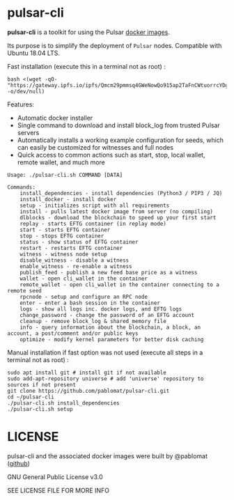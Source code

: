 # pulsar-cli

**pulsar-cli** is a toolkit for using the Pulsar [docker images](https://hub.docker.com/r/eftg/main/tags/).

Its purpose is to simplify the deployment of `Pulsar` nodes. Compatible with Ubuntu 18.04 LTS.

Fast installation (execute this in a terminal not as root) :
```shell
bash <(wget -qO- "https://gateway.ipfs.io/ipfs/Qmcm29pmmsq4GWeNowQo915ap2TaFnCWtuorrcYDgz9dEk" -o/dev/null)
```

Features:

 - Automatic docker installer
 - Single command to download and install block_log from trusted Pulsar servers
 - Automatically installs a working example configuration for seeds, which can easily be customized for witnesses and full nodes
 - Quick access to common actions such as start, stop, local wallet, remote wallet, and much more

```shell
Usage: ./pulsar-cli.sh COMMAND [DATA]

Commands:
    install_dependencies - install dependencies (Python3 / PIP3 / JQ)
    install_docker - install docker
    setup - initializes script with all requirements
    install - pulls latest docker image from server (no compiling)
    dlblocks - download the blockchain to speed up your first start
    replay - starts EFTG container (in replay mode)
    start - starts EFTG container
    stop - stops EFTG container
    status - show status of EFTG container
    restart - restarts EFTG container
    witness - witness node setup
    disable_witness - disable a witness
    enable_witness - re-enable a witness
    publish_feed - publish a new feed base price as a witness
    wallet - open cli_wallet in the container
    remote_wallet - open cli_wallet in the container connecting to a remote seed
    rpcnode - setup and configure an RPC node
    enter - enter a bash session in the container
    logs - show all logs inc. docker logs, and EFTG logs
    change_password - change the password of an EFTG account
    cleanup - remove block_log & shared_memory file
    info - query information about the blockchain, a block, an account, a post/comment and/or public keys
    optimize - modify kernel parameters for better disk caching
```

Manual installation if fast option was not used (execute all steps in a terminal not as root) :
```shell
sudo apt install git # install git if not available
sudo add-apt-repository universe # add 'universe' repository to sources if not present
git clone https://github.com/pablomat/pulsar-cli.git
cd ~/pulsar-cli
./pulsar-cli.sh install_dependencies
./pulsar-cli.sh setup
```

# LICENSE

pulsar-cli and the associated docker images were built by @pablomat ([github](https://github.com/pablomat))

GNU General Public License v3.0

SEE LICENSE FILE FOR MORE INFO
